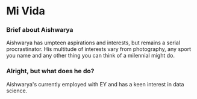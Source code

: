 # Mi Vida

### Brief about Aishwarya
Aishwarya has umpteen aspirations and interests, but remains a serial procrastinator. His multitude of interests vary from photography, any sport you name and any other thing you can think of a milennial might do. 

### Alright, but what does he do?
Aishwarya's currently employed with EY and has a keen interest in data science.  
